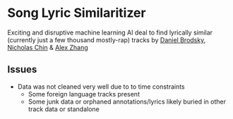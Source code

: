 # Song Lyric Similaritizer

Exciting and disruptive machine learning AI deal to find lyrically similar (currently just a few thousand mostly-rap) tracks by [Daniel Brodsky](https://github.com/danbrodsky), [Nicholas Chin](https://github.com/theblackathena) & [Alex Zhang](https://github.com/pontoffel)

## Issues
- Data was not cleaned very well due to to time constraints
  - Some foreign language tracks present
  - Some junk data or orphaned annotations/lyrics likely buried in other track data or standalone
